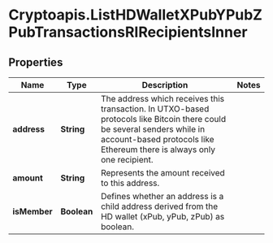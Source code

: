 # Cryptoapis.ListHDWalletXPubYPubZPubTransactionsRIRecipientsInner

## Properties

Name | Type | Description | Notes
------------ | ------------- | ------------- | -------------
**address** | **String** | The address which receives this transaction. In UTXO-based protocols like Bitcoin there could be several senders while in account-based protocols like Ethereum there is always only one recipient. | 
**amount** | **String** | Represents the amount received to this address. | 
**isMember** | **Boolean** | Defines whether an address is a child address derived from the HD wallet (xPub, yPub, zPub) as boolean. | 


